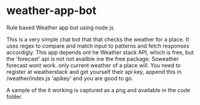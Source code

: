 # weather-app-bot
Rule based Weather app bot using node js

This is a very simple chat bot that that checks the weather for a place.
It uses regex to compare and match input to patterns and fetch responses accordigly.
This app depends ont he Weather stack API, which is free, but the 'forecast' api is not not availble ine the free package.
Soweather forecast wont work. only current weather of a place will.
You need to register at weatherstack and get yourself their api key, append this in /weather/index.js 'apikey'
and you are good to go.

A sample of the it working is captured as a png and available in the code folder.


